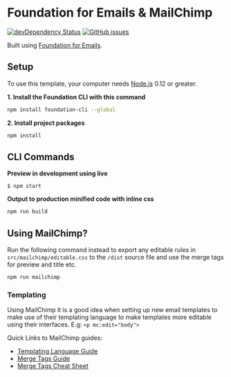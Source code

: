 # Foundation for Emails & MailChimp

[![devDependency Status](https://david-dm.org/jamesrwilliams/foundation-emails-with-mailchimp.svg)](https://david-dm.org/jamesrwilliams/foundation-emails-with-mailchimp)
[![GitHub issues](https://img.shields.io/github/issues/jamesrwilliams/foundation-emails-with-mailchimp.svg)](https://github.com/jamesrwilliams/foundation-emails-with-mailchimp/issues)

Built using [Foundation for Emails](http://github.com/zurb/foundation-emails/).

## Setup

To use this template, your computer needs [Node.js](https://nodejs.org/en/) 0.12 or greater.

**1. Install the Foundation CLI with this command**

```bash
npm install foundation-cli --global
```
**2. Install project packages**

```bash
npm install
```

## CLI Commands

**Preview in development using live**
```
$ npm start
```
**Output to production minified code with inline css**

```bash
npm run build
```

## Using MailChimp?

Run the following command instead to export any editable rules in `src/mailchimp/editable.css` to the `/dist` source file and use the merge tags for preview and title etc.

```bash
npm run mailchimp
```

### Templating

Using MailChimp it is a good idea when setting up new email templates to make use of their templating language to make templates more editable using their interfaces. E.g: `<p mc:edit="body">`

Quick Links to MailChimp guides:

- [Templating Language Guide](http://templates.mailchimp.com/getting-started/template-language/)
- [Merge Tags Guide](http://templates.mailchimp.com/getting-started/merge-tags/basic-merge-tags/)
- [Merge Tags Cheat Sheet](http://kb.mailchimp.com/merge-tags/all-the-merge-tags-cheat-sheet)
